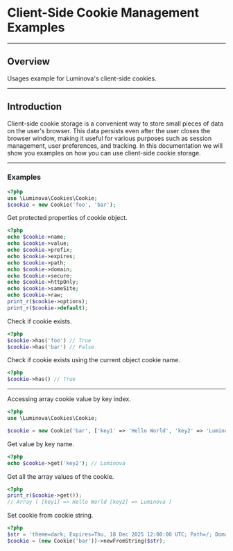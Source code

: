 #  Client-Side Cookie Management Examples

***

## Overview

Usages example for Luminova's client-side cookies. 

***

## Introduction

Client-side cookie storage is a convenient way to store small pieces of data on the user's browser. This data persists even after the user closes the browser window, making it useful for various purposes such as session management, user preferences, and tracking. In this documentation we will show you examples on how you can use client-side cookie storage.

***
### Examples

```php
<?php 
use \Luminova\Cookies\Cookie;
$cookie = new Cookie('foo', 'bar');
```

Get protected properties of cookie object.

```php
<?php 
echo $cookie->name;
echo $cookie->value;
echo $cookie->prefix;
echo $cookie->expires;
echo $cookie->path;
echo $cookie->domain;
echo $cookie->secure;
echo $cookie->httpOnly;
echo $cookie->sameSite;
echo $cookie->raw;
print_r($cookie->options);
print_r($cookie->default);
```

Check if cookie exists.

```php
<?php
$cookie->has('foo') // True
$cookie->has('bar') // False
```

Check if cookie exists using the current object cookie name.
```php
<?php
$cookie->has() // True
```

***

Accessing array cookie value by key index.

```php
<?php 
use \Luminova\Cookies\Cookie;

$cookie = new Cookie('bar', ['key1' => 'Hello World', 'key2' => 'Luminova']);
```

Get value by key name.

```php
<?php
echo $cookie->get('key2'); // Luminova
```

Get all the array values of the cookie.

```php
<?php
print_r($cookie->get());
// Array ( [key1] => Hello World [key2] => Luminova )
```

Set cookie from cookie string.

```php 
<?php 
$str = 'theme=dark; Expires=Thu, 18 Dec 2025 12:00:00 UTC; Path=/; Domain=.localhost; secure; httponly; samesite=Lax';
$cookie = (new Cookie('bar'))->newFromString($str);
```